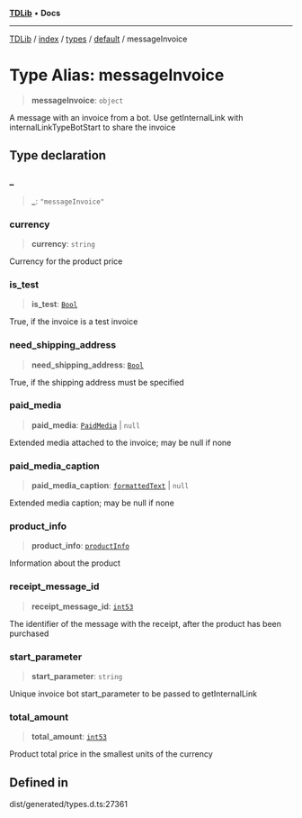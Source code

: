 [**TDLib**](../../../../../../README.md) • **Docs**

***

[TDLib](../../../../../../modules.md) / [index](../../../../../README.md) / [types](../../../README.md) / [default](../README.md) / messageInvoice

# Type Alias: messageInvoice

> **messageInvoice**: `object`

A message with an invoice from a bot. Use getInternalLink with internalLinkTypeBotStart to share the invoice

## Type declaration

### \_

> **\_**: `"messageInvoice"`

### currency

> **currency**: `string`

Currency for the product price

### is\_test

> **is\_test**: [`Bool`](Bool.md)

True, if the invoice is a test invoice

### need\_shipping\_address

> **need\_shipping\_address**: [`Bool`](Bool.md)

True, if the shipping address must be specified

### paid\_media

> **paid\_media**: [`PaidMedia`](PaidMedia.md) \| `null`

Extended media attached to the invoice; may be null if none

### paid\_media\_caption

> **paid\_media\_caption**: [`formattedText`](formattedText.md) \| `null`

Extended media caption; may be null if none

### product\_info

> **product\_info**: [`productInfo`](productInfo.md)

Information about the product

### receipt\_message\_id

> **receipt\_message\_id**: [`int53`](int53.md)

The identifier of the message with the receipt, after the product has been purchased

### start\_parameter

> **start\_parameter**: `string`

Unique invoice bot start_parameter to be passed to getInternalLink

### total\_amount

> **total\_amount**: [`int53`](int53.md)

Product total price in the smallest units of the currency

## Defined in

dist/generated/types.d.ts:27361
